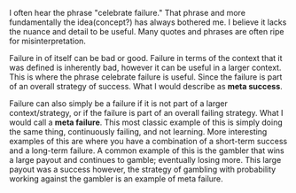 I often hear the phrase "celebrate failure." That phrase and more fundamentally the idea(concept?) has always bothered me. I believe it lacks the nuance and detail to be useful. Many quotes and phrases are often ripe for misinterpretation.

Failure in of itself can be bad or good. Failure in terms of the context that it was defined is inherently bad, however it can be useful in a larger context. This is where the phrase celebrate failure is useful. Since the failure is part of an overall strategy of success. What I would describe as **meta success**.

Failure can also simply be a failure if it is not part of a larger context/strategy, or if the failure is part of an overall failing strategy. What I would call a **meta failure**. This most classic example of this is simply doing the same thing, continuously failing, and not learning. More interesting examples of this are where you have a combination of a short-term success and a long-term failure. A common example of this is the gambler that wins a large payout and continues to gamble; eventually losing more. This large payout was a success however, the strategy of gambling with probability working against the gambler is an example of meta failure.
